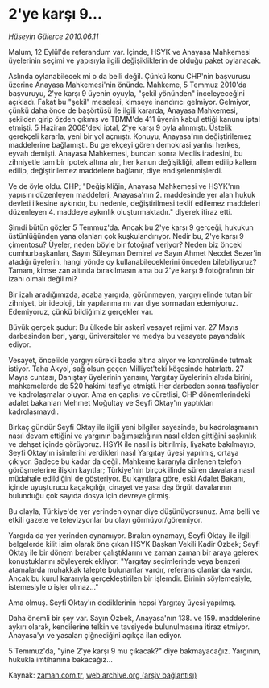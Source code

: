 # 2'ye karşı 9...

*Hüseyin Gülerce 2010.06.11*

<td class="columnist-detail">
<p>Malum, 12 Eylül'de referandum var. İçinde, HSYK ve Anayasa Mahkemesi üyelerinin seçimi ve yapısıyla ilgili değişikliklerin de olduğu paket oylanacak.</p>
<p>
<div id="haberMetinDiv">
<p>Aslında oylanabilecek mi o da belli değil. Çünkü konu CHP'nin başvurusu üzerine Anayasa Mahkemesi'nin önünde. Mahkeme, 5 Temmuz 2010'da başvuruyu, 2'ye karşı 9 üyenin oyuyla, "şekil yönünden" inceleyeceğini açıkladı. Fakat bu "şekil" meselesi, kimseye inandırıcı gelmiyor. Gelmiyor, çünkü daha önce de başörtüsü ile ilgili kararda, Anayasa Mahkemesi, şekilden girip özden çıkmış ve TBMM'de 411 üyenin kabul ettiği kanunu iptal etmişti. 5 Haziran 2008'deki iptal, 2'ye karşı 9 oyla alınmıştı. Üstelik gerekçeli kararla, yeni bir yol açmıştı. Konuyu, Anayasa'nın değiştirilemez maddelerine bağlamıştı. Bu gerekçeyi gören demokrasi yanlısı herkes, eyvah demişti. Anayasa Mahkemesi, bundan sonra Meclis iradesini, bu zihniyetle tam bir ipotek altına alır, her kanun değişikliği, allem edilip kallem edilip, değiştirilemez maddelere bağlanır, diye endişelenmişlerdi.
<p>Ve de öyle oldu. CHP; "Değişikliğin, Anayasa Mahkemesi ve HSYK'nın yapısını düzenleyen maddeleri, Anayasa'nın 2. maddesinde yer alan hukuk devleti ilkesine aykırıdır, bu nedenle, değiştirilmesi teklif edilemez maddeleri düzenleyen 4. maddeye aykırılık oluşturmaktadır." diyerek itiraz etti.
<p>Şimdi bütün gözler 5 Temmuz'da. Ancak bu 2'ye karşı 9 gerçeği, hukukun üstünlüğünden yana olanları çok kuşkulandırıyor. Nedir bu, 2'ye karşı 9 çimentosu? Üyeler, neden böyle bir fotoğraf veriyor? Neden biz önceki cumhurbaşkanları, Sayın Süleyman Demirel ve Sayın Ahmet Necdet Sezer'in atadığı üyelerin, hangi yönde oy kullanabileceklerini önceden bilebiliyoruz? Tamam, kimse zan altında bırakılmasın ama bu 2'ye karşı 9 fotoğrafının bir izahı olmalı değil mi?
<p>Bir izah aradığımızda, acaba yargıda, görünmeyen, yargıyı elinde tutan bir zihniyet, bir ideoloji, bir yapılanma mı var diye sormadan edemiyoruz. Edemiyoruz, çünkü bildiğimiz gerçekler var.
<p>Büyük gerçek şudur: Bu ülkede bir askerî vesayet rejimi var. 27 Mayıs darbesinden beri, yargı, üniversiteler ve medya bu vesayete payandalık ediyor.
<p>Vesayet, öncelikle yargıyı sürekli baskı altına alıyor ve kontrolünde tutmak istiyor. Taha Akyol, sağ olsun geçen Milliyet'teki köşesinde hatırlattı. 27 Mayıs cuntası, Danıştay üyelerinin yarısını, Yargıtay üyelerinin altıda birini, mahkemelerde de 520 hakimi tasfiye etmişti. Her darbeden sonra tasfiyeler ve kadrolaşmalar oluyor. Ama en çaplısı ve cüretlisi, CHP dönemlerindeki adalet bakanları Mehmet Moğultay ve Seyfi Oktay'ın yaptıkları kadrolaşmaydı.
<p>Birkaç gündür Seyfi Oktay ile ilgili yeni bilgiler sayesinde, bu kadrolaşmanın nasıl devam ettiğini ve yargının bağımsızlığının nasıl elden gittiğini şaşkınlık ve dehşet içinde görüyoruz. HSYK ile nasıl iş bitirilmiş, liyakate bakılmayıp, Seyfi Oktay'ın isimlerini verdikleri nasıl Yargıtay üyesi yapılmış, ortaya çıkıyor. Sadece bu kadar da değil. Mahkeme kararıyla dinlenen telefon görüşmelerine ilişkin kayıtlar; Türkiye'nin birçok ilinde süren davalara nasıl müdahale edildiğini de gösteriyor. Bu kayıtlara göre, eski Adalet Bakanı, içinde uyuşturucu kaçakçılığı, cinayet ve yasa dışı örgüt davalarının bulunduğu çok sayıda dosya için devreye girmiş.
<p>Bu olayla, Türkiye'de yer yerinden oynar diye düşünüyorsunuz. Ama belli ve etkili gazete ve televizyonlar bu olayı görmüyor/göremiyor.
<p>Yargıda da yer yerinden oynamıyor. Bırakın oynamayı, Seyfi Oktay ile ilgili belgelerde kilit isim olarak öne çıkan HSYK Başkan Vekili Kadir Özbek; Seyfi Oktay ile bir dönem beraber çalıştıklarını ve zaman zaman bir araya gelerek konuştuklarını söyleyerek ekliyor: "Yargıtay seçimlerinde veya benzeri atamalarda muhakkak talepte bulunanlar vardır, referans olanlar da vardır. Ancak bu kurul kararıyla gerçekleştirilen bir işlemdir. Birinin söylemesiyle, istemesiyle o işler olmaz..."
<p>Ama olmuş. Seyfi Oktay'ın dediklerinin hepsi Yargıtay üyesi yapılmış.
<p>Daha önemli bir şey var. Sayın Özbek, Anayasa'nın 138. ve 159. maddelerine aykırı olarak, kendilerine telkin ve tavsiyede bulunulmasına itiraz etmiyor. Anayasa'yı ve yasaları çiğnediğini açıkça ilan ediyor.
<p>5 Temmuz'da, "yine 2'ye karşı 9 mu çıkacak?" diye bakmayacağız. Yargının, hukukla imtihanına bakacağız...</p></p></p></p></p></p></p></p></p></p></p></p></div>
</p>
<a href="http://web.archive.org/web/20110105223650/mailto:h.gulerce@zaman.com.tr">
</a></td>

Kaynak: [zaman.com.tr](http://zaman.com.tr/yazar.do?yazino=994177), [web.archive.org (arşiv bağlantısı)](http://web.archive.org/web/20110105223650/http://www.zaman.com.tr/yazar.do?yazino=994177)
